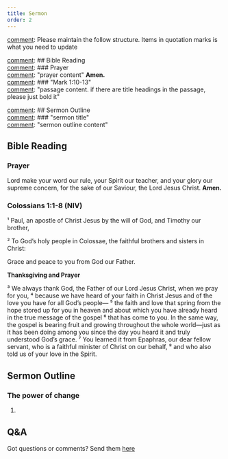 ```yaml
---
title: Sermon 
order: 2
---
```


[comment]: Please maintain the follow structure. Items in quotation marks is what you need to update

[comment]: ## Bible Reading  
[comment]: ### Prayer  
[comment]: "prayer content"  **Amen.**  
[comment]:  ### "Mark 1:10-13"  
[comment]: "passage content. if there are title headings in the passage, please just bold it"  

[comment]: ## Sermon Outline  
[comment]: ### "sermon title"  
[comment]: "sermon outline content"  

[comment]: ------------------------------------------------------------------------------------

## Bible Reading

### Prayer
Lord make your word our rule, your Spirit our teacher, and your glory our supreme concern, for the sake of our Saviour, the Lord Jesus Christ. **Amen.**

### Colossians 1:1-8 (NIV) 
 
¹ Paul, an apostle of Christ Jesus by the will of God, and Timothy our brother,

² To God’s holy people in Colossae, the faithful brothers and sisters in Christ:

Grace and peace to you from God our Father. 

**Thanksgiving and Prayer**

³ We always thank God, the Father of our Lord Jesus Christ, when we pray for you, ⁴ because we have heard of your faith in Christ Jesus and of the love you have for all God’s people— ⁵ the faith and love that spring from the hope stored up for you in heaven and about which you have already heard in the true message of the gospel ⁶ that has come to you. In the same way, the gospel is bearing fruit and growing throughout the whole world—just as it has been doing among you since the day you heard it and truly understood God’s grace. ⁷ You learned it from Epaphras, our dear fellow servant, who is a faithful minister of Christ on our behalf, ⁸ and who also told us of your love in the Spirit.

## Sermon Outline
### The power of change
1. 



## Q&A
Got questions or comments? Send them [here](https://tinyurl.com/SGHACQuestionsAnswers)

